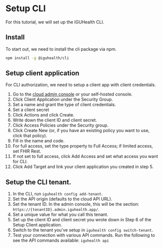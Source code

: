 # Setup CLI

For this tutorial, we will set up the IGUHealth CLI.

## Install​

To start out, we need to install the cli package via npm.

```bash
npm install -g @iguhealth/cli
```

## Setup client application ​

For CLI authorization, we need to setup a client app with client credentials.

1. Go to the [cloud admin console](https://admin.iguhealth.app/) or your self-hosted console.
2. Click Client Application under the Security Group.
3. Set a name and grant the type of client credentials.
4. Set a client secret
5. Click Actions and click Create.
6. Write down the client ID and client secret.
7. Click Access Policies under the Security group.
8. Click Create New (or, if you have an existing policy you want to use, click that policy).
9. Fill in the name and code.
10. For full access, set the type property to Full Access; if limited access, set FHIR Rest.
11. If not set to full access, click Add Access and set what access you want for CLI.
12. Click Add Target and link your client application you created in step 5.

## Setup the CLI tenant. ​

1. In the CLI, run `iguhealth config add-tenant`.
2. Set the API origin (defaults to the cloud API URL).
3. Set the tenant ID. In the admin console, this will be the section: `https://{tenantID}.admin.iguhealth.app/`.
4. Set a unique value for what you call this tenant.
5. Set up the client ID and client secret you wrote down in Step 6 of the Setup Client application.
6. Switch to the tenant you've setup in `iguhealth config switch-tenant`.
7. Test your connection with various API commands. Run the following to see the API commands available: `iguhealth api`
